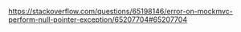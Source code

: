 https://stackoverflow.com/questions/65198146/error-on-mockmvc-perform-null-pointer-exception/65207704#65207704